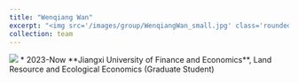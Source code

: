 ```yaml
---
title: "Wenqiang Wan"
excerpt: "<img src='/images/group/WenqiangWan_small.jpg' class='rounded-corners'><br/>Graduate Student (2023)"
collection: team
---
```

<img src='/images/group/WenqiangWan_small.jpg' class='rounded-corners'>
* 2023-Now **Jiangxi University of Finance and Economics**, Land Resource and Ecological Economics (Graduate Student)

